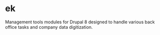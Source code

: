 # ek
Management tools modules for Drupal 8 designed to handle various back office tasks and company data digitization.
